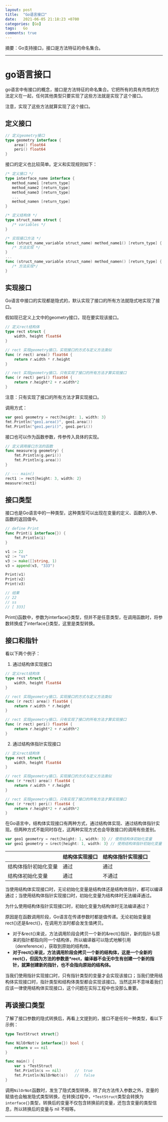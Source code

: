 ```yaml
---
layout: post
title:  "Go语言接口"
date:   2021-06-05 21:18:23 +0700
categories: [Go]
tags:   Go
comments: true
---
```


摘要：Go支持接口，接口是方法特征的命名集合。

------

# go语言接口

go语言中有接口的概念，接口是方法特征的命名集合。它把所有的具有共性的方法定义在一起，任何其他类型只要实现了这些方法就是实现了这个接口。

注意，实现了这些方法就算实现了这个接口。

## 定义接口

``` go
// 定义geometry接口
type geometry interface {
	area() float64
	peri() float64
}
```
接口的定义也比较简单。定义和实现规则如下：

``` go
/* 定义接口 */
type interface_name interface {
   method_name1 [return_type]
   method_name2 [return_type]
   method_name3 [return_type]
   ...
   method_namen [return_type]
}

/* 定义结构体 */
type struct_name struct {
   /* variables */
}

/* 实现接口方法 */
func (struct_name_variable struct_name) method_name1() [return_type] {
   /* 方法实现 */
}
...
func (struct_name_variable struct_name) method_namen() [return_type] {
   /* 方法实现*/
}
```

## 实现接口

Go语言中接口的实现都是隐式的，默认实现了接口的所有方法就隐式地实现了接口。

假如现已定义上文中的geometry接口，现在要实现该接口。

``` go
// 定义rect结构体
type rect struct {
	width, height float64
}

// rect 实现geometry接口，实现接口的方式与定义方法类似
func (r rect) area() float64 {
	return r.width * r.height
}

// rect 实现geometry接口，只有实现了接口的所有方法才算实现接口
func (r rect) peri() float64 {
	return r.height*2 + r.width*2
}
```

注意：只有实现了接口的所有方法才算实现接口。

调用方式：

``` go
var geo1 geometry = rect{height: 1, width: 3}
fmt.Println("geo1.area()", geo1.area())
fmt.Println("geo1.peri()", geo1.peri())
```

接口也可以作为函数参数，传参传入具体的实现。

``` go
// 定义调用接口方法的函数
func measure(g geometry) {
	fmt.Println(g.peri())
	fmt.Println(g.area())
}

// --- main()
rect1 := rect{height: 3, width: 2}
measure(rect1)
```

## 接口类型

接口也是Go语言中的一种类型，这种类型可以出现在变量的定义、函数的入参、函数的返回值中。

``` go
// define Print
func Print(i interface{}) {
	fmt.Println(i)
}

v1 := 22
v2 := "ss"
v3 := make([]string, 1)
v3 = append(v3, "333")

Print(v1)
Print(v2)
Print(v3)

// 结果
// 22
// ss
// [ 333]
```

Print()函数中，参数为interface{}类型，但并不是任意类型，在调用函数时，将参数转换成了interface{}类型，这里是类型转换。

## 接口和指针

看以下两个例子：

1. 通过结构体实现接口

``` go
// 定义rect结构体
type rect struct {
	width, height float64
}

// rect 实现geometry接口，实现接口的方式与定义方法类似
func (r rect) area() float64 {
	return r.width * r.height
}

// rect 实现geometry接口，只有实现了接口的所有方法才算实现接口
func (r rect) peri() float64 {
	return r.height*2 + r.width*2
}
```

2. 通过结构体指针实现接口

``` go
// 定义rect结构体
type rect struct {
	width, height float64
}

// rect 实现geometry接口，实现接口的方式与定义方法类似
func (r *rect) area() float64 {
	return r.width * r.height
}

// rect 实现geometry接口，只有实现了接口的所有方法才算实现接口
func (r *rect) peri() float64 {
	return r.height*2 + r.width*2
}
```

在Go语言中，结构体实现接口有两种方式，通过结构体实现、通过结构体指针实现。但两种方式不能同时存在，这两种实现方式也会导致接口的调用有些差别。

``` go
var geo1 geometry = rect{height: 1, width: 3} // 使用结构体初始化变量
var geo1 geometry = &rect{height: 1, width: 3} // 使用结构体指针初始化变量
```

|            | 结构体实现接口 | 结构体指针实现接口 |
|------------|---------|-----------|
| 结构体指针初始化变量 | 通过      | 通过        |
| 结构体初始化变量   | 通过      | 不通过       |

当使用结构体实现接口时，无论初始化变量是结构体还是结构体指针，都可以编译通过；当使用结构体指针实现接口时，初始化变量为结构体时无法编译通过。

为什么使用结构体指针实现接口时，初始化变量为结构体时无法编译通过？

原因是在函数调用阶段，Go语言在传递参数时都是值传递。无论初始变量是rect{}还是&rect{}，在调用方法时都会发生值拷贝。
* 对于&rect{}来说，方法调用阶段会拷贝一个新的&rect{}指针，新的指针与原来的指针都指向同一个结构体，所以编译器可以隐式地解引用（dereference），获取到原始的结构体。
* **对于rect{}来说，方法调用阶段会拷贝一个新的结构体，这是一个全新的rect{}，但因为方法的参数是*rect，编译器不会无中生有创建一个新的指针，就算创建新的指针，也不会指向原始的结构体。**

当我们使用指针实现接口时，只有指针类型的变量才会实现该接口；当我们使用结构体实现接口时，指针类型和结构体类型都会实现该接口。当然这并不意味着我们应该一律使用结构体实现接口，这个问题在实际工程中也没那么重要。

## 再谈接口类型

了解了接口参数的隐式转换后，再看上文提到的，接口不是任何一种类型，看以下示例：

``` go
type TestStruct struct{}

func NilOrNot(v interface{}) bool {
	return v == nil
}

func main() {
	var s *TestStruct
	fmt.Println(s == nil)      //  true
	fmt.Println(NilOrNot(s))   //  false
}
```

调用`NilOrNot`函数时，发生了隐式类型转换，除了向方法传入参数之外，变量的赋值也会触发隐式类型转换，在转换过程中，`*TestStruct`类型会转换为`interface{}`类型，转换后的变量不仅包含转换前的变量，还包含变量的类型信息，所以转换后的变量与 nil 不相等。

------
